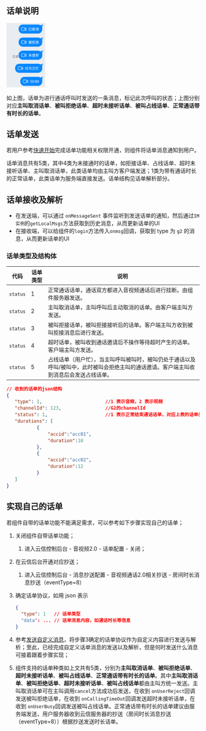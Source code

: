 ## 话单说明

<img src="../../../images/image-20210929192637093.png" width="20%" />

如上图，话单为进行通话呼叫时发送的一条消息，标记此次呼叫的状态；上图分别对应**主叫取消话单**、**被叫拒绝话单**、**超时未接听话单**、**被叫占线话单**、**正常通话带有时长的话单**。

## 话单发送

若用户参考[快速开始](../../../快速开始/跑通示例项目_Web.md)完成话单功能相关权限开通，则组件将话单消息通知到用户。

话单消息共有5类，其中4类为未接通时的话单，如拒接话单、占线话单、超时未接听话单、主叫取消话单，此类话单均由主叫方客户端发送；1类为带有通话时长的正常话单，此类话单为服务端直接发送。话单结构见话单解析部分。

## 话单接收及解析
- 在发送端，可以通过 `onMessageSent` 事件监听到发送话单的通知，然后通过`IM实例`的`getLocalMsgs`方法获取到历史消息，从而更新话单的UI
- 在接收端，可以给组件的`login`方法传入`onmsg`回调，获取到 type 为 `g2` 的消息，从而更新话单的UI

### 话单类型及结构体

| 代码                                    | 话单类型 | 说明                                                         |
| --------------------------------------- | -------- | ------------------------------------------------------------ |
| `status` | 1        | 正常通话话单，通话双方都进入音视频通话后进行挂断。由组件服务器发送。 |
| `status` | 2        | 主叫取消话单，主叫呼叫后主动取消的话单。由客户端主叫方发送。 |
| `status` | 3        | 被叫拒接话单，被叫拒接接听后的话单。客户端主叫方收到被叫拒接消息后进行发送。 |
| `status`  | 4        | 超时话单，被叫收到通话邀请后不操作等待超时产生的话单。客户端主叫方发送。 |
| `status`     | 5        | 占线话单（用户忙），当主叫呼叫被叫时，被叫仍处于通话以及呼叫/被叫中，此时被叫会拒绝主叫的通话邀请。客户端主叫收到消息后会发送占线话单。 |

```json
// 收到的话单的json结构
{
   "type": 1,                       //1 表示音频，2 表示视频
   "channelId": 123,                //G2的channelId
   "status": 1,                     //1 表示正常结束通话话单，对应上表的话单类型
   "durations": [
           {
               "accid":"acc01",
               "duration":10
           },
           {
               "accid":"acc02",
               "duration":12
           }
   ]
}
```

## 实现自己的话单

若组件自带的话单功能不能满足需求，可以参考如下步骤实现自己的话单；

1. 关闭组件自带话单功能；

   1. 进入云信控制后台 - 音视频2.0 - 话单配置 - 关闭；

2. 在云信后台开通对应抄送；

   1. 进入云信控制后台 - 消息抄送配置 - 音视频通话2.0相关抄送 - 房间时长消息抄送（eventType=8）

3. 确定话单协议，如用 json 表示

   ```json
   {
     "type": 1   // 话单类型
     "data": ... // 话单消息内容，如通话时长等信息
   }
   ```

4. 参考[发送自定义消息](https://doc.yunxin.163.com/docs/TM5MzM5Njk/jg0NTA4NjE?platformId=60179#%E5%8F%91%E9%80%81%E8%87%AA%E5%AE%9A%E4%B9%89%E6%B6%88%E6%81%AF)，将步骤3确定的话单协议作为自定义内容进行发送与解析；至此，已经完成自定义话单消息的发送以及解析，但是何时发送什么消息可接着跟着步骤实现；

5. 组件支持的话单种类如上文共有5类，分别为**主叫取消话单**、**被叫拒绝话单**、**超时未接听话单**、**被叫占线话单**、**正常通话带有时长的话单**。其中**主叫取消话单**、**被叫拒绝话单**、**超时未接听话单**、**被叫占线话单**都由主叫方统一发送。主叫取消话单可在主叫调用`cancel`方法成功后发送，在收到 `onUserReject`回调发送被叫拒绝话单，在收到 `onCallingTimeOut`回调发送超时未接听话单，在收到 `onUserBusy`回调发送被叫占线话单。正常通话带有时长的话单建议由服务端发送，用户服务器收到云信服务器的抄送（房间时长消息抄送（eventType=8））根据抄送发送时长话单。

